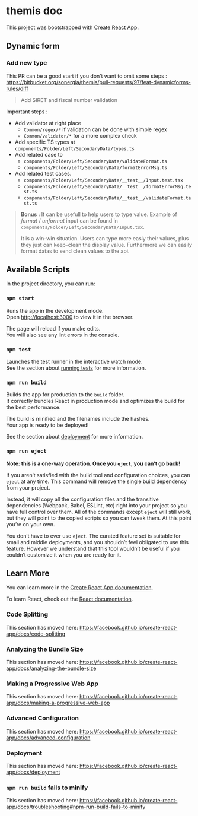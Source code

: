 # themis doc

This project was bootstrapped with [Create React App](https://github.com/facebook/create-react-app).

## Dynamic form

### Add new type

This PR can be a good start if you don’t want to omit some steps : https://bitbucket.org/sonergia/themis/pull-requests/97/feat-dynamicforms-rules/diff

> Add SIRET and fiscal number validation

Important steps :

- Add validator at right place
  - `Common/regex/*` if validation can be done with simple regex
  - `Common/validator/*` for a more complex check
- Add specific TS types at `components/Folder/Left/SecondaryData/types.ts`
- Add related case to
  - `components/Folder/Left/SecondaryData/validateFormat.ts`
  - `components/Folder/Left/SecondaryData/formatErrorMsg.ts`
- Add related test cases.
  - `components/Folder/Left/SecondaryData/__test__/Input.test.tsx`
  - `components/Folder/Left/SecondaryData/__test__/formatErrorMsg.test.ts`
  - `components/Folder/Left/SecondaryData/__test__/validateFormat.test.ts`

> **Bonus :** It can be usefull to help users to type value. Example of _format_ / _unformat_ input can be found in `components/Folder/Left/SecondaryData/Input.tsx`.
>
> It is a win-win situation. Users can type more easly their values, plus they just can keep-clean the display value. Furthermore we can easily format datas to send clean values to the api.

## Available Scripts

In the project directory, you can run:

### `npm start`

Runs the app in the development mode.<br>
Open [http://localhost:3000](http://localhost:3000) to view it in the browser.

The page will reload if you make edits.<br>
You will also see any lint errors in the console.

### `npm test`

Launches the test runner in the interactive watch mode.<br>
See the section about [running tests](https://facebook.github.io/create-react-app/docs/running-tests) for more information.

### `npm run build`

Builds the app for production to the `build` folder.<br>
It correctly bundles React in production mode and optimizes the build for the best performance.

The build is minified and the filenames include the hashes.<br>
Your app is ready to be deployed!

See the section about [deployment](https://facebook.github.io/create-react-app/docs/deployment) for more information.

### `npm run eject`

**Note: this is a one-way operation. Once you `eject`, you can’t go back!**

If you aren’t satisfied with the build tool and configuration choices, you can `eject` at any time. This command will remove the single build dependency from your project.

Instead, it will copy all the configuration files and the transitive dependencies (Webpack, Babel, ESLint, etc) right into your project so you have full control over them. All of the commands except `eject` will still work, but they will point to the copied scripts so you can tweak them. At this point you’re on your own.

You don’t have to ever use `eject`. The curated feature set is suitable for small and middle deployments, and you shouldn’t feel obligated to use this feature. However we understand that this tool wouldn’t be useful if you couldn’t customize it when you are ready for it.

## Learn More

You can learn more in the [Create React App documentation](https://facebook.github.io/create-react-app/docs/getting-started).

To learn React, check out the [React documentation](https://reactjs.org/).

### Code Splitting

This section has moved here: https://facebook.github.io/create-react-app/docs/code-splitting

### Analyzing the Bundle Size

This section has moved here: https://facebook.github.io/create-react-app/docs/analyzing-the-bundle-size

### Making a Progressive Web App

This section has moved here: https://facebook.github.io/create-react-app/docs/making-a-progressive-web-app

### Advanced Configuration

This section has moved here: https://facebook.github.io/create-react-app/docs/advanced-configuration

### Deployment

This section has moved here: https://facebook.github.io/create-react-app/docs/deployment

### `npm run build` fails to minify

This section has moved here: https://facebook.github.io/create-react-app/docs/troubleshooting#npm-run-build-fails-to-minify
